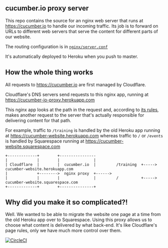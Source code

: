 cucumber.io proxy server
------------------------

This repo contains the source for an nginx web server that runs at https://cucumber.io to handle our incoming traffic. Its
job is to forward on URLs to different web servers that serve the content for different parts of our website.

The routing configuration is in [`nginx/server.conf`](https://github.com/cucumber/cucumber.io/blob/master/nginx/server.conf)

It's automatically deployed to Heroku when you push to master.

## How the whole thing works

All requests to https://cucumber.io are first managed by Cloudflare.

Cloudflare's DNS servers send requests to this nginx app, running at https://cucumber-io-proxy.herokuapp.com

This nginx app looks at the path in the request and, according to [its rules](https://github.com/cucumber/cucumber.io/blob/master/nginx/server.conf), makes another request to the server that's actually responsible for delivering content for that path.

For example, traffic to `/training` is handled by the old Heroku app running at https://cucumber-website.herokuapp.com whereas traffic to `/` or `/events` is handled by Squarespace running at https://cucumber-website.squarespace.com

```
+-------------+        +----------------
|             |        |               |
| Cloudflare  |        |  cucumber.io  |         /training  +----->   cucumber-website.herokuapp.com
|             +-------->  nginx proxy  +------>
|             |        |               |         /          +----->   cucumber-website.squarespace.com
+-------------+        +---------------+
```

## Why did you make it so complicated?!

Well. We wanted to be able to migrate the website one page at a time from the old Heroku app over to Squarespace. Using this proxy allows us to choose what content is delivered by what back-end. It's like Cloudflare's page rules, only we have much more control over them.

[![CircleCI](https://circleci.com/gh/cucumber/cucumber.io/tree/master.svg?style=svg)](https://circleci.com/gh/cucumber/cucumber.io/tree/master)

